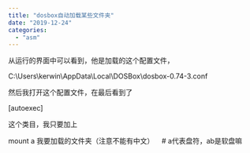 ```yaml
---
title: "dosbox自动加载某些文件夹"
date: "2019-12-24"
categories: 
  - "asm"
---
```


从运行的界面中可以看到，他是加载的这个配置文件，

C:\\Users\\kerwin\\AppData\\Local\\DOSBox\\dosbox-0.74-3.conf

然后我打开这个配置文件，在最后看到了

\[autoexec\]

这个类目，我只要加上

mount a 我要加载的文件夹（注意不能有中文）    # a代表盘符，ab是软盘嘛
